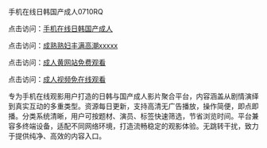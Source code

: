 手机在线日韩国产成人0710RQ

点击访问：<a href="https://heiliaoll4qsx.pages.dev">手机在线日韩国产成人</a> 

点击访问：<a href="https://heiliaoll4qsx.pages.dev">成熟熟妇丰满高潮xxxxx</a> 

点击访问：<a href="https://heiliaoll4qsx.pages.dev">成人黄网站免费观看</a> 

点击访问：<a href="https://heiliaoll4qsx.pages.dev">成人视频免在线观看</a> 

专为手机在线观影用户打造的日韩与国产成人影片聚合平台，内容涵盖从剧情演绎到真实互动的多重类型。资源每日更新，支持高清无广告播放，操作简便，即点即播。分类系统清晰，用户可按题材、演员、标签快速筛选，节省浏览时间。平台兼容多终端设备，适配不同网络环境，打造流畅稳定的观影体验。无跳转干扰，致力于提供纯净、高效的内容入口。

<span style="display:none;">[Canonical link](https://github.com/W20250710/So8 ）</span>

